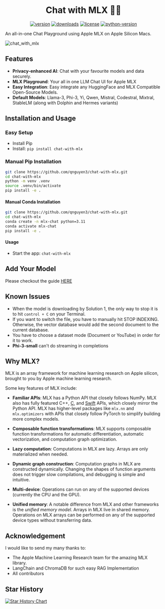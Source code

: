 <div align="center">

# Chat with MLX 🧑‍💻

[![version](https://badge.fury.io/py/chat-with-mlx.svg)](https://badge.fury.io/py/chat-with-mlx)
[![downloads](https://img.shields.io/pypi/dm/chat-with-mlx)](https://pypistats.org/packages/chat-with-mlx)
[![license](https://img.shields.io/pypi/l/chat-with-mlx)](https://github.com/qnguyen3/chat-with-mlx/blob/main/LICENSE.md)
[![python-version](https://img.shields.io/pypi/pyversions/chat-with-mlx)](https://badge.fury.io/py/chat-with-mlx)
</div>

An all-in-one Chat Playground using Apple MLX on Apple Silicon Macs.

![chat_with_mlx](assets/Logo.png)

## Features

- **Privacy-enhanced AI**: Chat with your favourite models and data securely.
- **MLX Playground**: Your all in one LLM Chat UI for Apple MLX
- **Easy Integration**: Easy integrate any HuggingFace and MLX Compatible Open-Source Models.
- **Default Models**: Llama-3, Phi-3, Yi, Qwen, Mistral, Codestral, Mixtral, StableLM (along with Dolphin and Hermes variants)

## Installation and Usage

### Easy Setup

- Install Pip
- Install: `pip install chat-with-mlx`

### Manual Pip Installation

```bash
git clone https://github.com/qnguyen3/chat-with-mlx.git
cd chat-with-mlx
python -m venv .venv
source .venv/bin/activate
pip install -e .
```

#### Manual Conda Installation

```bash
git clone https://github.com/qnguyen3/chat-with-mlx.git
cd chat-with-mlx
conda create -n mlx-chat python=3.11
conda activate mlx-chat
pip install -e .
```

#### Usage

- Start the app: `chat-with-mlx`

## Add Your Model

Please checkout the guide [HERE](ADD_MODEL.MD)

## Known Issues

- When the model is downloading by Solution 1, the only way to stop it is to hit `control + C` on your Terminal.
- If you want to switch the file, you have to manually hit STOP INDEXING. Otherwise, the vector database would add the second document to the current database.
- You have to choose a dataset mode (Document or YouTube) in order for it to work.
- **Phi-3-small** can't do streaming in completions

## Why MLX?

MLX is an array framework for machine learning research on Apple silicon,
brought to you by Apple machine learning research.

Some key features of MLX include:

- **Familiar APIs**: MLX has a Python API that closely follows NumPy.  MLX
   also has fully featured C++, [C](https://github.com/ml-explore/mlx-c), and
   [Swift](https://github.com/ml-explore/mlx-swift/) APIs, which closely mirror
   the Python API.  MLX has higher-level packages like `mlx.nn` and
   `mlx.optimizers` with APIs that closely follow PyTorch to simplify building
   more complex models.

- **Composable function transformations**: MLX supports composable function
   transformations for automatic differentiation, automatic vectorization,
   and computation graph optimization.

- **Lazy computation**: Computations in MLX are lazy. Arrays are only
   materialized when needed.

- **Dynamic graph construction**: Computation graphs in MLX are constructed
   dynamically. Changing the shapes of function arguments does not trigger
   slow compilations, and debugging is simple and intuitive.

- **Multi-device**: Operations can run on any of the supported devices
   (currently the CPU and the GPU).

- **Unified memory**: A notable difference from MLX and other frameworks
   is the *unified memory model*. Arrays in MLX live in shared memory.
   Operations on MLX arrays can be performed on any of the supported
   device types without transferring data.

## Acknowledgement

I would like to send my many thanks to:

- The Apple Machine Learning Research team for the amazing MLX library.
- LangChain and ChromaDB for such easy RAG Implementation
- All contributors

## Star History

[![Star History Chart](https://api.star-history.com/svg?repos=qnguyen3/chat-with-mlx&type=Date)](https://star-history.com/#qnguyen3/chat-with-mlx&Date)
